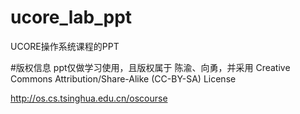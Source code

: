 # ucore_lab_ppt
UCORE操作系统课程的PPT

#版权信息
ppt仅做学习使用，且版权属于 陈渝、向勇，并采用 Creative Commons Attribution/Share-Alike (CC-BY-SA) License

http://os.cs.tsinghua.edu.cn/oscourse

